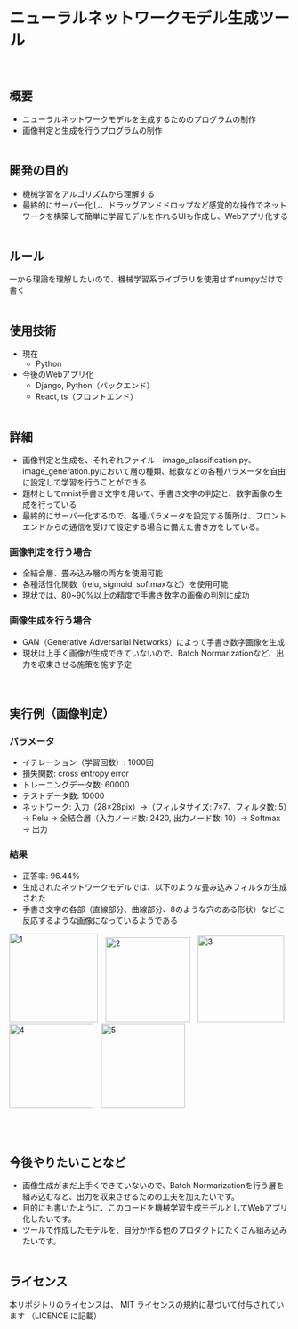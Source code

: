 # ニューラルネットワークモデル生成ツール
<br>

## 概要
- ニューラルネットワークモデルを生成するためのプログラムの制作
- 画像判定と生成を行うプログラムの制作
<br><br>

## 開発の目的
- 機械学習をアルゴリズムから理解する
- 最終的にサーバー化し、ドラッグアンドドロップなど感覚的な操作でネットワークを構築して簡単に学習モデルを作れるUIも作成し、Webアプリ化する
<br><br>

## ルール
一から理論を理解したいので、機械学習系ライブラリを使用せずnumpyだけで書く
<br><br>

## 使用技術
* 現在
  * Python
* 今後のWebアプリ化
  * Django, Python（バックエンド）
  * React, ts（フロントエンド）
<br><br>

## 詳細
- 画像判定と生成を、それぞれファイル　image_classification.py、image_generation.pyにおいて層の種類、総数などの各種パラメータを自由に設定して学習を行うことができる
- 題材としてmnist手書き文字を用いて、手書き文字の判定と、数字画像の生成を行っている
- 最終的にサーバー化するので、各種パラメータを設定する箇所は、フロントエンドからの通信を受けて設定する場合に備えた書き方をしている。

### 画像判定を行う場合
- 全結合層、畳み込み層の両方を使用可能
- 各種活性化関数（relu, sigmoid, softmaxなど）を使用可能
- 現状では、80~90%以上の精度で手書き数字の画像の判別に成功

### 画像生成を行う場合
- GAN（Generative Adversarial Networks）によって手書き数字画像を生成
- 現状は上手く画像が生成できていないので、Batch Normarizationなど、出力を収束させる施策を施す予定
<br><br><br>


## 実行例（画像判定）
### パラメータ
- イテレーション（学習回数）: 1000回
- 損失関数: cross entropy error
- トレーニングデータ数: 60000
- テストデータ数: 10000
- ネットワーク: 入力（28×28pix）→（フィルタサイズ: 7×7、フィルタ数: 5）→ Relu → 全結合層（入力ノード数: 2420, 出力ノード数: 10）→ Softmax → 出力

### 結果
- 正答率: 96.44%
- 生成されたネットワークモデルでは、以下のような畳み込みフィルタが生成された
- 手書き文字の各部（直線部分、曲線部分、8のような穴のある形状）などに反応するような画像になっているようである
  
<img width="159" alt="1" src="https://github.com/null64-null/ai-generator/assets/127968084/1fe15062-efb8-4faa-8a64-e44e7f5ae894">　<img width="152" alt="2" src="https://github.com/null64-null/ai-generator/assets/127968084/d53a606f-b689-4f7a-ac56-469776900328">　<img width="155" alt="3" src="https://github.com/null64-null/ai-generator/assets/127968084/6c183301-5cc4-43dd-92f3-fa3cdabfda97">　<img width="151" alt="4" src="https://github.com/null64-null/ai-generator/assets/127968084/22d1c9fa-23da-4b8c-bc10-f800dc5a017e">　<img width="151" alt="5" src="https://github.com/null64-null/ai-generator/assets/127968084/960bdb8f-61eb-4a03-aba5-f8963b360e20">

<br><br>


## 今後やりたいことなど
- 画像生成がまだ上手くできていないので、Batch Normarizationを行う層を組み込むなど、出力を収束させるための工夫を加えたいです。
- 目的にも書いたように、このコードを機械学習生成モデルとしてWebアプリ化したいです。
- ツールで作成したモデルを、自分が作る他のプロダクトにたくさん組み込みたいです。
<br><br>

## ライセンス
本リポジトリのライセンスは、 MIT ライセンスの規約に基づいて付与されています
（LICENCE に記載）
<br><br>
